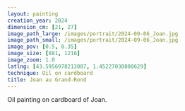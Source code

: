 ```yaml
---
layout: painting
creation_year: 2024
dimension_cm: [21, 27]
image_path_large: /images/portrait/2024-09-06_Joan.jpg
image_path_small: /images/portrait/2024-09-06_Joan.jpg
image_pov: [0.5, 0.35]
image_size: [881, 1216]
image_zoom: 1.0
latlng: [43.5956978213087, 1.45227030800629]
technique: Oil on cardboard
title: Joan au Grand-Rond
---
```


Oil painting on cardboard of Joan.
